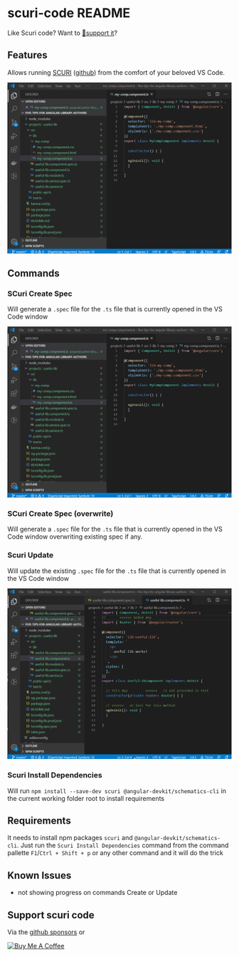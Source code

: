 # scuri-code README
Like Scuri code? Want to [💸support it](#support-scuri-code)?

## Features

Allows running [SCURI](https://www.npmjs.com/package/scuri) ([github](https://github.com/gparlakov/scuri)) from the comfort of your beloved VS Code.

![demo](./images/demo-create.gif)

## Commands

### SCuri Create Spec

Will generate a `.spec` file for the `.ts` file that is currently opened in the VS Code window

![demo](./images/demo-create.gif)

### SCuri Create Spec (overwrite)

Will generate a `.spec` file for the `.ts` file that is currently opened in the VS Code window overwriting existing spec if any.

### Scuri Update

Will update the existing `.spec` file for the `.ts` file that is currently opened in the VS Code window

![demo](./images/demo-update-standard-test.gif)

### Scuri Install Dependencies

Will run `npm install --save-dev scuri @angular-devkit/schematics-cli` in the current working folder root to install requirements

## Requirements

It needs to install npm packages `scuri` and `@angular-devkit/schematics-cli`. Just run the `Scuri Install Dependencies` command from the command pallette `F1`/`Ctrl + Shift + p` or any other command and it will do the trick

## Known Issues
 - not showing progress on commands Create or Update

## Support scuri code
Via the [github sponsors](https://github.com/sponsors/gparlakov) or

<a href="https://www.buymeacoffee.com/bHQk8Cu" target="_blank"><img src="https://cdn.buymeacoffee.com/buttons/default-green.png" alt="Buy Me A Coffee" style="height: 51px !important;width: 217px !important;" ></a>

